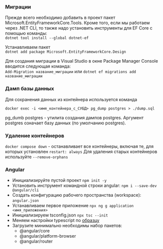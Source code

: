 ### Миграции

 Прежде всего необходимо добавить в проект пакет Microsoft.EntityFrameworkCore.Tools. Кроме того, если мы работаем через .NET CLI, то также надо установить инструменты для EF Core с помощью команды:  
 ```dotnet tool install --global dotnet-ef```

 Устанавливаем пакет  
 ```dotnet add package Microsoft.EntityFrameworkCore.Design```
 
 Для создания миграции в Visual Studio в окне Package Manager Console вводится следующая команда:  
 ```Add-Migration название_миграции```
 или
 ```dotnet ef migrations add название_миграции```

### Дамп базы данных

 Для сохранения данных из контейнера используется команда 
 ```
 docker exec -i <имя_контейнера_с_СУБД> pg_dump postgres > ./dump.sql
 ```
 pg_dumb postgres - утилита создания дампов postgres. Аргумент postgres означает базу данных (по умолчанию postgres).

 ### Удаление контейнеров

 ```docker compose down``` - останавливает все контейнеры, включая те, для которых установлен ```restart: always```
 Для удаления старых контейнеров используйте ```--remove-orphans```

 ### Angular

 - Инициализируйте пустой проект `npm init -y`
 - Установить инструмент командной строки angular: `npm i --save-dev @angular/cli`
 - Создать конфигурацию рабочего пространства (workspace): `angular.json`
 - Устанавливаем первое приложение `npx ng g application <имя_приложения>`
 - Инициализируем tsconfig.json `npx tsc --init`
 - Меняем настройки typescript по [образцу](https://angular.dev/reference/configs/angular-compiler-options#example-1)
 - Загрузите минимально необходимы набор пакетов:
    - @angular/core
    - @angular/platform-browser
    - @angular/router